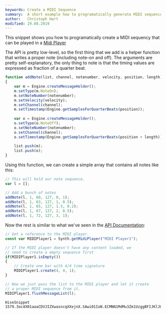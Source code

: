 ```yaml
---
keywords: Create a MIDI Sequence
summary:  A short example how to programatically generate MIDI sequences.
author:   Christoph Hart
modified: 29.08.2019
---
```


This snippet shows you how to programatically create a MIDI sequency that can be played in a [Midi Player](/hise-modules/midi-processors/list/midiplayer)

The API is pretty low-level, so the first thing that we add is a helper function that writes a proper note (including note-on and off).
The arguments are pretty self-explanatory, the only thing to note is that the timing values are expressed as fraction of a quarter beat.

```javascript
function addNote(list, channel, notenumber, velocity, position, length)
{
    var m = Engine.createMessageHolder();
    m.setType(m.NoteOn);
    m.setNoteNumber(notenumber);
    m.setVelocity(velocity);
    m.setChannel(channel);
    m.setTimestamp(Engine.getSamplesForQuarterBeats(position));
    
    var o = Engine.createMessageHolder();
    o.setType(o.NoteOff);
    o.setNoteNumber(notenumber);
    o.setChannel(channel);
    o.setTimestamp(Engine.getSamplesForQuarterBeats(position + length));
    
    list.push(m);
    list.push(o);
}
```

Using this function, we can create a simple array that contains all notes like this:

```javascript
// This will hold our note sequence.
var l = [];

// Add a bunch of notes
addNote(l, 1, 60, 127, 0, 1);
addNote(l, 1, 63, 127, 1, 0.5);
addNote(l, 1, 65, 127, 1.5, 0.2);
addNote(l, 1, 67, 127, 2, 0.5);
addNote(l, 1, 72, 127, 3, 1);
```

Now the rest is similar to what we've seen in the [API Documentation](/hise-modules/midi-processors/list/midiplayer#the-midi-processing-workflow):

```javascript  
// Get a reference to the MIDI player.
const var MIDIPlayer1 = Synth.getMidiPlayer("MIDI Player1");

// If the MIDI player doesn't have any content loaded, we
// need to create a empty sequence first
if(MIDIPlayer1.isEmpty())
{
    // Create one bar with 4/4 time signature
    MIDIPlayer1.create(4, 4, 1);
}

// Now we just pass the list to the MIDI player and let it create
// a proper MIDI sequence from it.
MIDIPlayer1.flushMessageList(l);
```

```
HiseSnippet 1579.3oc4X01aaaCDVJIZXwasncqXXejnX.SAwi01IoN.ECMNN1MdMu3Zm1UzggBFIJKlJQpRQkLug9eb+T5+fsiRx1xspAFdqa.aNeHl2cj744tiGO59RgCMNVHMLW+rwQTCyO2Z3XtxusOgwM5cfg4MsNlDqnRTln8GGQhiotFllq9Hs.y0WyH8yae39j.B2gNSjgwyDLG5QrPlZlz968XVPPWhK8LVXAq2dudNBdaQfHAvypV0LhHNuhLhdBQa1JVFleRGWlRHGpHJZrg4Z6KbGOzWbEOy9mwhYmGP0CpaLDVnLwcEAtZDq+tQaeVfa+I7N1vvzp+LuvpYdg6XcLykMU9LuwsRUflMih9CyUtN3UeIg2JEf2mLIHkBu.xXpbRPp2A8PYRpOGnZmHkTtZH80Iz4BNu8g4pNSBt4hxORHh5vI.TcKJ1b0OBzyPyjtr.plplSF.VqoEDxOfnHFlwV61.yO69Od21CFzqGFe7S57hKZgw3miwsv8wgrACOqWiW.Rviw3KZ1rwHbqCOEFdwlMa340Zqzu2Z2POO7y6iOj+C8O4Wos2uqW6Vdd0a0avlNG1G6e.F2byGiwFZbLKyyTmqNjMhSTIRPl0IIg6S.FTvAchHjA5SOMkK7V6c.kWlXsOFbjRUwSKYN94b5FEh9qkE8us0PGIKRMSi1W8k4RmkaNedPlViUDVVnaTwKg6nXBNh35dhPQsCXwppHGeBmSCph3fLdR34TYUzkz.gCSMtJJRDyzypJJfxGo72nxuUAAetjHQgnuG0gOhwoXGIExPNF.Ab38Pc3WZuwCRsLDGSUZZXGh066o7hJzRNIcWsmAfhF7rbnXOASEU1NC714jXtcDBdwJRXjcNDGQUCggPZWWg7IIPbfJ2GPcr8DNtQ97mRPwBQPwTBJxHnmWQMWGCEeXRHVRRf1bRjpHazwZbTRrucXt3YRDfj2biJ5+t28Pm4yhQWAUqQ9.KQPg4zLCTbd0DbEsmI.7L+zO+fJ5Yzx0EQPmCoW9HgWp0wUlljUEUuJ590f+0nYUj9+v18NZ2JWK78Z3cde86LQOdGsEa89VzL2hF35efEoYibS1JEBS46inJ.8RpGUpoGRIPJeJJs3ZTZwUbE3NpXUZFgVbdIWvCjduoNlLq1r8cKVV9taj4h548tKJxUPi4eqB4StjhH7wHXSfrCEJP.WS5VEcEUOSNk5pwTV9GfTZXjZ7znAxiIiUUXd1EPFlE2Qak8FSNsBKT6rEPvonyAhbES4i19daiTPJFJdRUtTqKtTY6q81UQamE5dSJgNQbE.PzEIfeQWvIkd5TpR7e.6bgbREhoxogdEHnHoHhl4RKvGoHDLDWoHH7Bf7z7ydGAahcfN.NsflfmUWwVS20ADhdWUddkpqM3xkhf.8Y4RTqO8IutIZOsdIIHgN0Pnr87WaVYwt1LOCnfgBdONScZDc53LlNQRMioDrnnY7pnzT5ThYyDUxc0syvD7sm1K8hY3hkbY8SieJllglGPuDZ6K61p0sNfF+JkHxnjqxf1oDtIA5KGK1iktwxbEfKdtqw5o2Mn31345LYwa7pVoclTuL1tfv81V8YJG+xw6JkfWcOcejwadar2vpimG0QMCrqY084KaOqKGTtYFT9LqgvUVo0HSAxWkNF8i5BdOhxoRsSs9077heeQedQzB+7hScTv1Cs+xigKLmagGRCYmAkGiKJ7owztR5qGnixEk2V.MBVlp29vt.IKcNC0UXSSWZEJR3y0F3R1n87mZJXeIOpXs+Edyye+G89qWoX0ECtk3AM6+duc9VPNstcrNbc6ofDMF+Bn9mGIIPMQ57I4GK3hHeAm4TLCX.UIYiFQkEwdoDpkRM2q2tydCnATRwr4uYuifrPhD7SzkzWTew8EWW75qsxfKRexD8eiJ7q9+yJ7CDIJFezwDHQ8WxdN7PnvpCM+ALvFYYtht3X13Z5wYUV4toC9C3Stx55wl4JqOQ4+H6QHwQJdoSVyO5b4OMUBvad5a+W25X8XTciz15f4YUCWyHDpH9RGGs696.+S4yowRLmsVh4r8RLmcVh4b+kXNMWh4r60NG8kQsRThvrihff9cx9UhLm9iVYtpweBedasBA
```